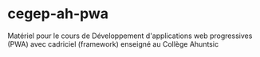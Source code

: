 # cegep-ah-pwa
Matériel pour le cours de Développement d'applications web progressives (PWA) avec cadriciel (framework) enseigné au Collège Ahuntsic
